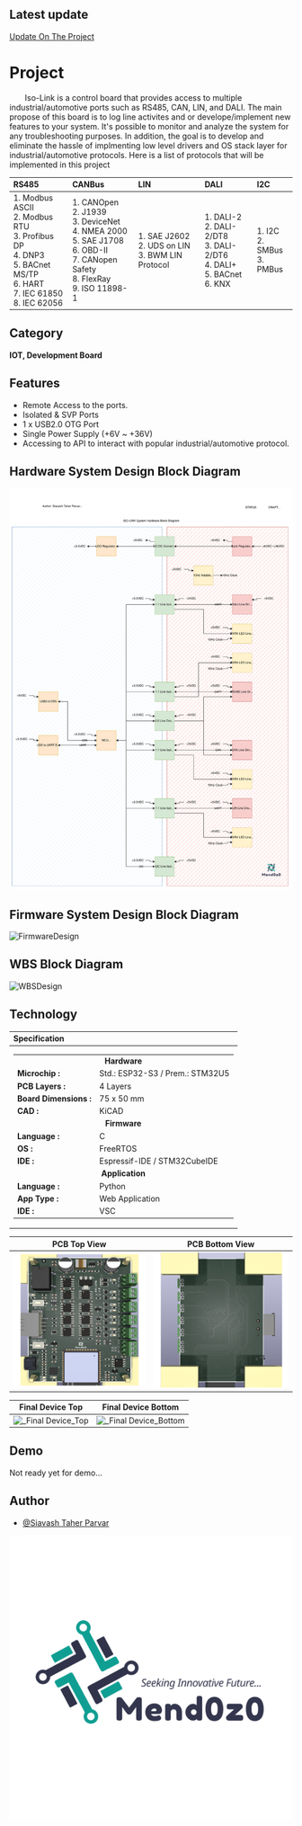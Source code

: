## Latest update



[Update On The Project](https://www.youtube.com/watch?v=Y3GoYqw6YXA&list=PLBWrS0_J_mZ2AYpXI1URpqJv-m0bLa1Cb)



# Project

&nbsp;&nbsp;&nbsp;&nbsp;&nbsp;&nbsp;&nbsp;Iso-Link is a control board that provides access to multiple industrial/automotive ports such as RS485, CAN, LIN, and DALI. The main propose of this board is to log line activites and or develope/implement new features to your system. It's possible to monitor and analyze the system for any troubleshooting purposes. In addition, the goal is to develop and eliminate the hassle of implmenting low level drivers and OS stack layer for industrial/automotive protocols. Here is a list of protocols that will be implemented in this project

|RS485|CANBus|LIN|DALI|I2C|
|:---|:---|:---|:---|:---|
|1. Modbus ASCII<br>2. Modbus RTU <br>3. Profibus DP <br>4. DNP3 <br>5. BACnet MS/TP<br>6. HART<br>7. IEC 61850<br>8. IEC 62056|1. CANOpen<br>2. J1939<br>3. DeviceNet<br>4. NMEA 2000<br>5. SAE J1708<br>6. OBD-II <br>7. CANopen Safety<br>8. FlexRay<br>9. ISO 11898-1|1. SAE J2602 <br>2. UDS on LIN<br>3. BWM LIN Protocol|1. DALI-2<br>2. DALI-2/DT8<br>3. DALI-2/DT6<br>4. DALI+<br>5. BACnet<br>6. KNX|1. I2C<br>2. SMBus<br>3. PMBus|

## Category

__IOT, Development Board__

## Features

- Remote Access to the ports.
- Isolated & SVP Ports
- 1 x USB2.0 OTG Port
- Single Power Supply (+6V ~ +36V)
- Accessing to API to interact with popular industrial/automotive protocol.

## Hardware System Design Block Diagram

![HardwareDesign](https://github.com/mend0z0/Iso-Link/blob/main/DOC/Block%20Diagrams/_FBD_SYS_HW_ISO-LINK.svg)

## Firmware System Design Block Diagram

![FirmwareDesign]()

## WBS Block Diagram

![WBSDesign]()

## Technology

|Specification|
|:---|
|<table><tbody><tr><td colspan="2" align="center">__Hardware__</h4></td></tr><tr><td>__Microchip :__</td> <td> Std.: ESP32-S3 / Prem.: STM32U5 </td></tr> <tr><td>__PCB Layers :__</td> <td> 4 Layers </td></tr> <tr><td>__Board Dimensions :__ </td> <td> 75 x 50 mm </td></tr> <tr><td>__CAD :__</td> <td> KiCAD </td></tr><tr><td colspan="2" align="center">__Firmware__</h4></td></tr><tr><td>__Language :__</td> <td> C </td></tr> <tr><td>__OS :__</td> <td> FreeRTOS </td></tr> <tr><td>__IDE :__</td> <td> Espressif-IDE / STM32CubeIDE </td></tr><tr><td colspan="2" align="center">__Application__</h4></td></tr><tr><td>__Language :__</td> <td> Python </td></tr> <tr><td>__App Type :__</td> <td> Web Application </td></tr> <tr><td>__IDE :__</td> <td> VSC </td></tr></table>|

|PCB Top View|PCB Bottom View|
|:---:|:---:|
|![Latest Version_Top](https://github.com/mend0z0/Iso-Link/blob/main/DOC/Pictures/_3DView_Top_IsoLink_v1.0.png)|![Latest Version_Bottom](https://github.com/mend0z0/Iso-Link/blob/main/DOC/Pictures/_3DView_Bottom_IsoLink_v1.0.png)|

|Final Device Top|Final Device Bottom|
|:---:|:---:|
|![_Final Device_Top](https://github.com/mend0z0)|![_Final Device_Bottom](https://github.com/mend0z0)|

## Demo

Not ready yet for demo...

## Author

- [@Siavash Taher Parvar](https://www.linkedin.com/in/mend0z0)


![Logo](https://github.com/mend0z0/Scoreboard/blob/main/LOGO.png)